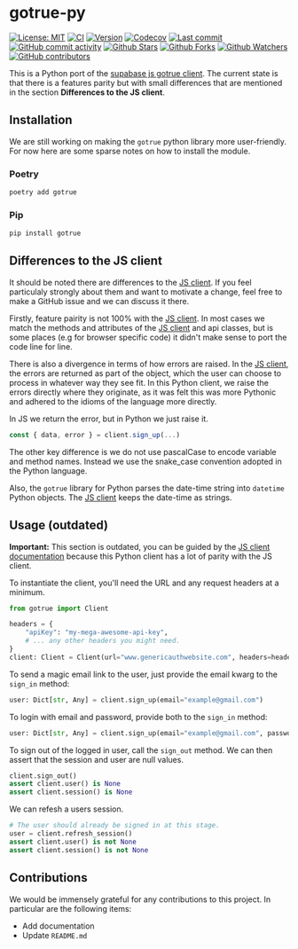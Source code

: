 # gotrue-py

[![License: MIT](https://img.shields.io/badge/License-MIT-green.svg?label=license)](https://opensource.org/licenses/MIT)
[![CI](https://github.com/leynier/gotrue-py/actions/workflows/ci.yml/badge.svg)](https://github.com/leynier/gotrue-py/actions/workflows/ci.yml)
[![Version](https://img.shields.io/pypi/v/gotrue?color=%2334D058)](https://pypi.org/project/gotrue)
[![Codecov](https://codecov.io/gh/supabase-community/gotrue-py/branch/main/graph/badge.svg)](https://codecov.io/gh/supabase-community/gotrue-py)
[![Last commit](https://img.shields.io/github/last-commit/supabase-community/gotrue-py.svg?style=flat)](https://github.com/supabase-community/gotrue-py/commits)
[![GitHub commit activity](https://img.shields.io/github/commit-activity/m/supabase-community/gotrue-py)](https://github.com/supabase-community/gotrue-py/commits)
[![Github Stars](https://img.shields.io/github/stars/supabase-community/gotrue-py?style=flat&logo=github)](https://github.com/supabase-community/gotrue-py/stargazers)
[![Github Forks](https://img.shields.io/github/forks/supabase-community/gotrue-py?style=flat&logo=github)](https://github.com/supabase-community/gotrue-py/network/members)
[![Github Watchers](https://img.shields.io/github/watchers/supabase-community/gotrue-py?style=flat&logo=github)](https://github.com/supabase-community/gotrue-py)
[![GitHub contributors](https://img.shields.io/github/contributors/supabase-community/gotrue-py)](https://github.com/supabase-community/gotrue-py/graphs/contributors)

This is a Python port of the [supabase js gotrue client](https://github.com/supabase/gotrue-js). The current state is that there is a features parity but with small differences that are mentioned in the section **Differences to the JS client**.

## Installation

We are still working on making the `gotrue` python library more user-friendly. For now here are some sparse notes on how to install the module.

### Poetry

```bash
poetry add gotrue
```

### Pip

```bash
pip install gotrue
```

## Differences to the JS client

It should be noted there are differences to the [JS client](https://github.com/supabase/gotrue-js). If you feel particulaly strongly about them and want to motivate a change, feel free to make a GitHub issue and we can discuss it there.

Firstly, feature pairity is not 100% with the [JS client](https://github.com/supabase/gotrue-js). In most cases we match the methods and attributes of the [JS client](https://github.com/supabase/gotrue-js) and api classes, but is some places (e.g for browser specific code) it didn't make sense to port the code line for line.

There is also a divergence in terms of how errors are raised. In the [JS client](https://github.com/supabase/gotrue-js), the errors are returned as part of the object, which the user can choose to process in whatever way they see fit. In this Python client, we raise the errors directly where they originate, as it was felt this was more Pythonic and adhered to the idioms of the language more directly.

In JS we return the error, but in Python we just raise it.

```js
const { data, error } = client.sign_up(...)
```

The other key difference is we do not use pascalCase to encode variable and method names. Instead we use the snake_case convention adopted in the Python language.

Also, the `gotrue` library for Python parses the date-time string into `datetime` Python objects. The [JS client](https://github.com/supabase/gotrue-js) keeps the date-time as strings.

## Usage (outdated)

**Important:** This section is outdated, you can be guided by the [JS client documentation](https://supabase.github.io/gotrue-js) because this Python client has a lot of parity with the JS client.

To instantiate the client, you'll need the URL and any request headers at a minimum.

```python
from gotrue import Client

headers = {
    "apiKey": "my-mega-awesome-api-key",
    # ... any other headers you might need.
}
client: Client = Client(url="www.genericauthwebsite.com", headers=headers)
```

To send a magic email link to the user, just provide the email kwarg to the `sign_in` method:

```python
user: Dict[str, Any] = client.sign_up(email="example@gmail.com")
```

To login with email and password, provide both to the `sign_in` method:

```python
user: Dict[str, Any] = client.sign_up(email="example@gmail.com", password="*********")
```

To sign out of the logged in user, call the `sign_out` method. We can then assert that the session and user are null values.

```python
client.sign_out()
assert client.user() is None
assert client.session() is None
```

We can refesh a users session.

```python
# The user should already be signed in at this stage.
user = client.refresh_session()
assert client.user() is not None
assert client.session() is not None
```

## Contributions

We would be immensely grateful for any contributions to this project. In particular are the following items:

- Add documentation
- Update `README.md`
